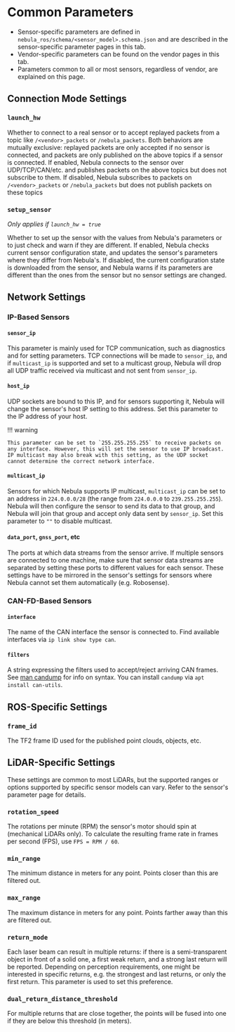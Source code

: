 # Common Parameters

- Sensor-specific parameters are defined in `nebula_ros/schema/<sensor_model>.schema.json` and are described in the sensor-specific parameter pages in this tab.
- Vendor-specific parameters can be found on the vendor pages in this tab.
- Parameters common to all or most sensors, regardless of vendor, are explained on this page.

## Connection Mode Settings

### `launch_hw`

Whether to connect to a real sensor or to accept replayed packets from a topic like `/<vendor>_packets` or `/nebula_packets`.
Both behaviors are mutually exclusive: replayed packets are only accepted if no sensor is connected, and packets are only published on the above topics if a sensor is connected.
If enabled, Nebula connects to the sensor over UDP/TCP/CAN/etc. and publishes packets on the above topics but does not subscribe to them.
If disabled, Nebula subscribes to packets on `/<vendor>_packets` or `/nebula_packets` but does not publish packets on these topics

### `setup_sensor`

_Only applies if `launch_hw = true`_

Whether to set up the sensor with the values from Nebula's parameters or to just check and warn if they are different.
If enabled, Nebula checks current sensor configuration state, and updates the sensor's parameters where they differ from Nebula's.
If disabled, the current configuration state is downloaded from the sensor, and Nebula warns if its parameters are different than the ones from the sensor but no sensor settings are changed.

## Network Settings

### IP-Based Sensors

#### `sensor_ip`

This parameter is mainly used for TCP communication, such as diagnostics and for setting parameters.
TCP connections will be made to `sensor_ip`, and if `multicast_ip` is supported and set to a multicast group,
Nebula will drop all UDP traffic received via multicast and not sent from `sensor_ip`.

#### `host_ip`

UDP sockets are bound to this IP, and for sensors supporting it, Nebula will change the sensor's host IP setting to this address.
Set this parameter to the IP address of your host.

!!! warning

    This parameter can be set to `255.255.255.255` to receive packets on any interface. However, this will set the sensor to use IP broadcast.
    IP multicast may also break with this setting, as the UDP socket cannot determine the correct network interface.

#### `multicast_ip`

Sensors for which Nebula supports IP multicast, `multicast_ip` can be set to an address in `224.0.0.0/28` (the range from `224.0.0.0` to `239.255.255.255`).
Nebula will then configure the sensor to send its data to that group, and Nebula will join that group and accept only data sent by `sensor_ip`.
Set this parameter to `""` to disable multicast.

#### `data_port`, `gnss_port`, etc

The ports at which data streams from the sensor arrive. If multiple sensors are connected to one machine, make sure that sensor data streams are separated by setting these ports to different values for each sensor.
These settings have to be mirrored in the sensor's settings for sensors where Nebula cannot set them automatically (e.g. Robosense).

### CAN-FD-Based Sensors

#### `interface`

The name of the CAN interface the sensor is connected to. Find available interfaces via `ip link show type can`.

#### `filters`

A string expressing the filters used to accept/reject arriving CAN frames. See [man candump](https://manpages.ubuntu.com/manpages/jammy/man1/candump.1.html) for info on syntax.
You can install `candump` via `apt install can-utils`.

## ROS-Specific Settings

### `frame_id`

The TF2 frame ID used for the published point clouds, objects, etc.

## LiDAR-Specific Settings

These settings are common to most LiDARs, but the supported ranges or options supported by specific sensor models can vary. Refer to the sensor's parameter page for details.

### `rotation_speed`

The rotations per minute (RPM) the sensor's motor should spin at (mechanical LiDARs only). To calculate the resulting frame rate in frames per second (FPS), use `FPS = RPM / 60`.

### `min_range`

The minimum distance in meters for any point. Points closer than this are filtered out.

### `max_range`

The maximum distance in meters for any point. Points farther away than this are filtered out.

### `return_mode`

Each laser beam can result in multiple returns: if there is a semi-transparent object in front of a solid one, a first weak return, and a strong last return will be reported.
Depending on perception requirements, one might be interested in specific returns, e.g. the strongest and last returns, or only the first return.
This parameter is used to set this preference.

### `dual_return_distance_threshold`

For multiple returns that are close together, the points will be fused into one if they are below this threshold (in meters).

